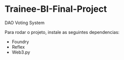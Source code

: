 # Trainee-BI-Final-Project

DAO Voting System

Para rodar o projeto, instale as seguintes dependencias:

- Foundry
- Reflex
- Web3.py
